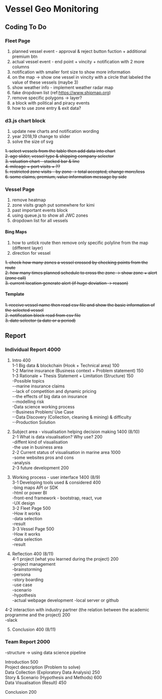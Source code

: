 # Vessel Geo Monitoring

## Coding To Do

### Fleet Page  

1. planned vessel event - approval & reject button fuction + additional premium btn  
2. actual vessel event - end point + vincity + notification with 2 more columns  
3. notification with smaller font size to show more information  
4. on the map -> show one vessel in vincity with a circle that labeled the value of these vessels (maybe 3)  
5. show weather info - implement weather radar map  
6. fake dropdown list (ref:https://www.shipmap.org)  
7. remove specific polygons -> layer?  
8. a block with political and piracy events  
9. how to use zone entry & exit data?  

### d3.js chart block

1. update new charts and notification wording  
2. year 2018,19 change to slider  
3. solve the size of svg  
  
~~1. select vessels from the table then add data into chart~~  
~~2. age slider, vessel type & shipping company selector~~  
~~3. valuation chart - stacked bar & line~~  
~~4. mileage + port visits + ??~~  
~~5. restricted zone visits - by zone -> total accepted, change more/less~~  
~~6. some claims, premium, value information message by side~~  

### Vessel Page

1. remove heatmap
1. zone visits graph put somewhere for kimi  
2. past important events block  
3. using queue.js to show all JWC zones  
4. dropdown list for all vessels  

#### Bing Maps  

1. how to untick route then remove only specific polyline from the map (different layer)    
2. direction for vessel  
  
~~1. check how many zones a vessel crossed by checking points from the route~~  
~~2. how many times planned schedule to cross the zone -> show zone + alert (zone call)~~  
~~3. current location generate alert (if huge deviation -> reason)~~  

#### Template  

~~1. receive vessel name then read csv file and show the basic information of the selected vessel~~  
~~2. notification block read from csv file~~  
~~3. date selector (a date or a period)~~  

## Report

### Individual Report 4000

1. Intro 400  
1-1 Big data & blockchain (Hook + Technical area) 100  
1-2 Marine insurance (Business context + Problem statement) 150  
1-3 Rationale + Thesis Statement + Limitation (Structure) 150  
    -Possible topics  
      --marine insurance claims  
      --lack of competition and dynamic pricing  
      --the effects of big data on insurance  
      --modelling risk  
    -Data science working process  
      --Business Problem/ Use Case  
      --Data Discovery (Collection, cleaning & mining) & difficulty  
      --Production Solution  

2. Subject area - visualisation helping decision making 1400 (8/10)  
2-1 What is data visualisation? Why use? 200  
    -diffent kind of visualisation  
    -the use in business area  
2-2 Current status of visualisation in marine area 1000  
    -some websites pros and cons  
    -analysis  
2-3 future development 200  
  
3. Working process - user interface 1400 (8/9)  
3-1 Developing tools used & considered 400  
    -bing maps API or SDK  
    -html or power BI  
    -front-end framework - bootstrap, react, vue  
    -UX design  
3-2 Fleet Page 500  
    -How it works  
    -data selection  
    -result  
3-3 Vessel Page 500  
    -How it works  
    -data selection  
    -result  
  
4. Reflection 400 (8/11)  
4-1 project (what you learned during the project) 200  
    -project management  
    -brainstorming  
    -persona  
    -story boarding  
    -use case  
    -scenario  
    -hypothesis  
    -actual webpage development -local server or github  
  
4-2 interaction with industry partner (the relation between the academic programme and the project) 200  
    -slack  

5. Conclusion 400 (8/11)  

### Team Report 2000

-structure -> using data science pipeline  

Introduction 500  
Project description (Problem to solve)  
Data Collection (Exploratory Data Analysis) 250   
Story & Scenario (Hypothesis and Methods) 600  
Data Visualisation (Result) 450  

Conclusion 200  
